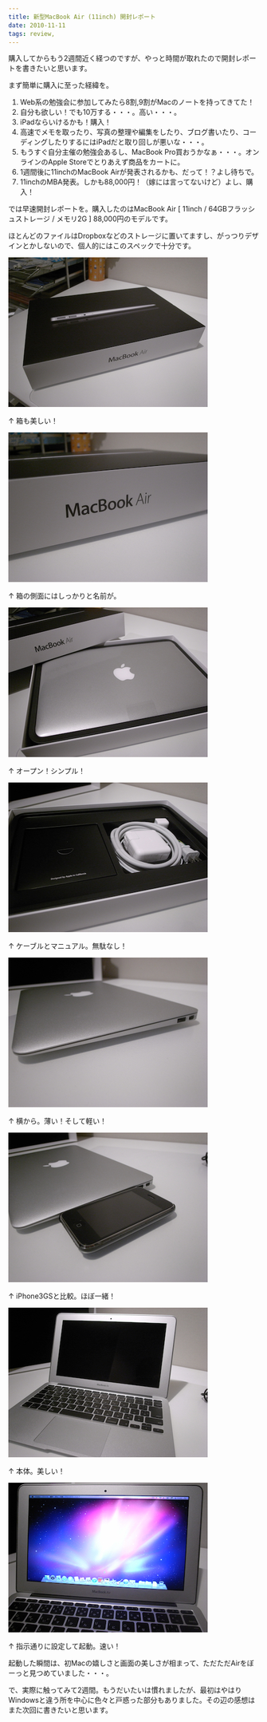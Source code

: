 ```yaml
---
title: 新型MacBook Air (11inch) 開封レポート
date: 2010-11-11
tags: review,
---
```

購入してからもう2週間近く経つのですが、やっと時間が取れたので開封レポートを書きたいと思います。

まず簡単に購入に至った経緯を。

<!--more-->

<ol>
<li>Web系の勉強会に参加してみたら8割,9割がMacのノートを持ってきてた！</li>
<li>自分も欲しい！でも10万する・・・。高い・・・。</li>
<li>iPadならいけるかも！購入！</li>
<li>高速でメモを取ったり、写真の整理や編集をしたり、ブログ書いたり、コーディングしたりするにはiPadだと取り回しが悪いな・・・。</li>
<li>もうすぐ自分主催の勉強会あるし、MacBook Pro買おうかなぁ・・・。オンラインのApple Storeでとりあえず商品をカートに。</li>
<li>1週間後に11inchのMacBook Airが発表されるかも、だって！？よし待ちで。</li>
<li>11inchのMBA発表。しかも88,000円！（嫁には言ってないけど）よし、購入！</li>
</ol>

では早速開封レポートを。購入したのはMacBook Air [ 11inch / 64GBフラッシュストレージ / メモリ2G ] 88,000円のモデルです。

ほとんどのファイルはDropboxなどのストレージに置いてますし、がっつりデザインとかしないので、個人的にはこのスペックで十分です。

<img src="/img/2010/11/R10218091.jpg" alt="MacBook Air" title="R1021809[1]" width="400" height="300" />

↑ 箱も美しい！

<img src="/img/2010/11/R10218101.jpg" alt="MacBook Air" title="R1021810[1]" width="400" height="300" />

↑ 箱の側面にはしっかりと名前が。

<img src="/img/2010/11/R10218111.jpg" alt="MacBook Air" title="R1021811[1]" width="400" height="300" />

↑ オープン！シンプル！

<img src="/img/2010/11/R10218121.jpg" alt="MacBook Air" title="R1021812[1]" width="400" height="300" />

↑ ケーブルとマニュアル。無駄なし！

<img src="/img/2010/11/R10218131.jpg" alt="MacBook Air" title="R1021813[1]" width="400" height="300" />

↑ 横から。薄い！そして軽い！

<img src="/img/2010/11/R10218141.jpg" alt="MacBook Air" title="R1021814[1]" width="400" height="300" />

↑ iPhone3GSと比較。ほぼ一緒！

<img src="/img/2010/11/R10218151.jpg" alt="MacBook Air" title="R1021815[1]" width="400" height="300" />

↑ 本体。美しい！

<img src="/img/2010/11/R10218161.jpg" alt="MacBook Air" title="R1021816[1]" width="400" height="300" />

↑ 指示通りに設定して起動。速い！

起動した瞬間は、初Macの嬉しさと画面の美しさが相まって、ただただAirをぼーっと見つめていました・・・。

で、実際に触ってみて2週間。もうだいたいは慣れましたが、最初はやはりWindowsと違う所を中心に色々と戸惑った部分もありました。その辺の感想はまた次回に書きたいと思います。